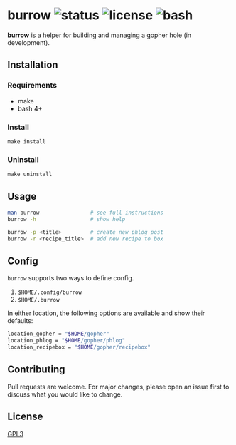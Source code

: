 # burrow ![status](https://img.shields.io/badge/status-development-orange.svg?style=flat-square) ![license](https://img.shields.io/badge/license-GPL3-blue.svg?style=flat-square) ![bash](https://img.shields.io/badge/Bash-4%2B-lightgrey.svg?style=flat-square)

**burrow** is a helper for building and managing a gopher hole (in development).

## Installation

### Requirements
* make
* bash 4+

### Install

`make install`

### Uninstall

`make uninstall`

## Usage

```bash
man burrow                # see full instructions
burrow -h                 # show help

burrow -p <title>         # create new phlog post
burrow -r <recipe_title>  # add new recipe to box
```

## Config

`burrow` supports two ways to define config.

1) `$HOME/.config/burrow`
2) `$HOME/.burrow`

In either location, the following options are available and show their defaults:

```bash
location_gopher = "$HOME/gopher"
location_phlog = "$HOME/gopher/phlog"
location_recipebox = "$HOME/gopher/recipebox"
```

## Contributing
Pull requests are welcome. For major changes, please open an issue first to discuss what you would like to change.

## License
[GPL3](LICENSE)
